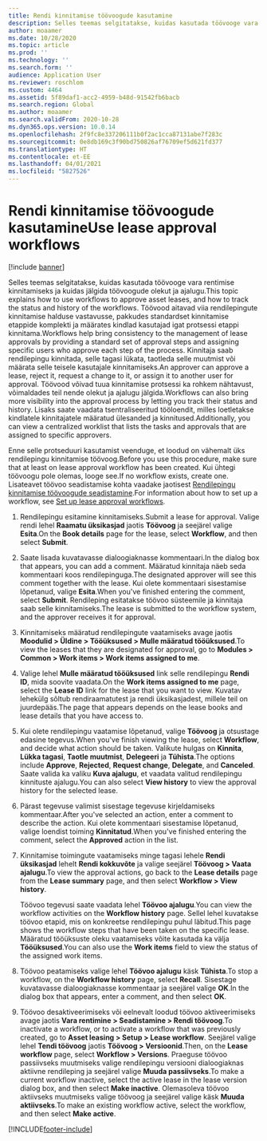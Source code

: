 ```yaml
---
title: Rendi kinnitamise töövoogude kasutamine
description: Selles teemas selgitatakse, kuidas kasutada töövooge vara rentimise kinnitamiseks ja kuidas jälgida töövoogude olekut ja ajalugu.
author: moaamer
ms.date: 10/28/2020
ms.topic: article
ms.prod: ''
ms.technology: ''
ms.search.form: ''
audience: Application User
ms.reviewer: roschlom
ms.custom: 4464
ms.assetid: 5f89daf1-acc2-4959-b48d-91542fb6bacb
ms.search.region: Global
ms.author: moaamer
ms.search.validFrom: 2020-10-28
ms.dyn365.ops.version: 10.0.14
ms.openlocfilehash: 2f9fc8e337206111b0f2ac1cca87131abe7f283c
ms.sourcegitcommit: 0e8db169c3f90bd750826af76709ef5d621fd377
ms.translationtype: HT
ms.contentlocale: et-EE
ms.lasthandoff: 04/01/2021
ms.locfileid: "5827526"
---
```

# <a name="use-lease-approval-workflows"></a><span data-ttu-id="075bb-103">Rendi kinnitamise töövoogude kasutamine</span><span class="sxs-lookup"><span data-stu-id="075bb-103">Use lease approval workflows</span></span>

[!include [banner](../includes/banner.md)]

<span data-ttu-id="075bb-104">Selles teemas selgitatakse, kuidas kasutada töövooge vara rentimise kinnitamiseks ja kuidas jälgida töövoogude olekut ja ajalugu.</span><span class="sxs-lookup"><span data-stu-id="075bb-104">This topic explains how to use workflows to approve asset leases, and how to track the status and history of the workflows.</span></span> <span data-ttu-id="075bb-105">Töövood aitavad viia rendilepingute kinnitamise halduse vastavusse, pakkudes standardset kinnitamise etappide komplekti ja määrates kindlad kasutajad igat protsessi etappi kinnitama.</span><span class="sxs-lookup"><span data-stu-id="075bb-105">Workflows help bring consistency to the management of lease approvals by providing a standard set of approval steps and assigning specific users who approve each step of the process.</span></span> <span data-ttu-id="075bb-106">Kinnitaja saab rendilepingu kinnitada, selle tagasi lükata, taotleda selle muutmist või määrata selle teisele kasutajale kinnitamiseks.</span><span class="sxs-lookup"><span data-stu-id="075bb-106">An approver can approve a lease, reject it, request a change to it, or assign it to another user for approval.</span></span> <span data-ttu-id="075bb-107">Töövood võivad tuua kinnitamise protsessi ka rohkem nähtavust, võimaldades teil nende olekut ja ajalugu jälgida.</span><span class="sxs-lookup"><span data-stu-id="075bb-107">Workflows can also bring more visibility into the approval process by letting you track their status and history.</span></span> <span data-ttu-id="075bb-108">Lisaks saate vaadata tsentraliseeritud tööloendit, milles loetletakse kindlatele kinnitajatele määratud ülesanded ja kinnitused.</span><span class="sxs-lookup"><span data-stu-id="075bb-108">Additionally, you can view a centralized worklist that lists the tasks and approvals that are assigned to specific approvers.</span></span>

<span data-ttu-id="075bb-109">Enne selle protseduuri kasutamist veenduge, et loodud on vähemalt üks rendilepingu kinnitamise töövoog.</span><span class="sxs-lookup"><span data-stu-id="075bb-109">Before you use this procedure, make sure that at least on lease approval workflow has been created.</span></span> <span data-ttu-id="075bb-110">Kui ühtegi töövoogu pole olemas, looge see.</span><span class="sxs-lookup"><span data-stu-id="075bb-110">If no workflow exists, create one.</span></span> <span data-ttu-id="075bb-111">Lisateavet töövoo seadistamise kohta vaadake jaotisest [Rendilepingu kinnitamise töövoogude seadistamine](set-up-lease-wrkflw.md).</span><span class="sxs-lookup"><span data-stu-id="075bb-111">For information about how to set up a workflow, see [Set up lease approval workflows](set-up-lease-wrkflw.md).</span></span>

1. <span data-ttu-id="075bb-112">Rendilepingu esitamine kinnitamiseks.</span><span class="sxs-lookup"><span data-stu-id="075bb-112">Submit a lease for approval.</span></span> <span data-ttu-id="075bb-113">Valige rendi lehel **Raamatu üksikasjad** jaotis **Töövoog** ja seejärel valige **Esita**.</span><span class="sxs-lookup"><span data-stu-id="075bb-113">On the **Book details** page for the lease, select **Workflow**, and then select **Submit**.</span></span>
2. <span data-ttu-id="075bb-114">Saate lisada kuvatavasse dialoogiaknasse kommentaari.</span><span class="sxs-lookup"><span data-stu-id="075bb-114">In the dialog box that appears, you can add a comment.</span></span> <span data-ttu-id="075bb-115">Määratud kinnitaja näeb seda kommentaari koos rendilepinguga.</span><span class="sxs-lookup"><span data-stu-id="075bb-115">The designated approver will see this comment together with the lease.</span></span> <span data-ttu-id="075bb-116">Kui olete kommentaari sisestamise lõpetanud, valige **Esita**.</span><span class="sxs-lookup"><span data-stu-id="075bb-116">When you've finished entering the comment, select **Submit**.</span></span> <span data-ttu-id="075bb-117">Rendileping esitatakse töövoo süsteemile ja kinnitaja saab selle kinnitamiseks.</span><span class="sxs-lookup"><span data-stu-id="075bb-117">The lease is submitted to the workflow system, and the approver receives it for approval.</span></span>
3. <span data-ttu-id="075bb-118">Kinnitamiseks määratud rendilepingute vaatamiseks avage jaotis **Moodulid \> Üldine \> Tööüksused \> Mulle määratud tööüksused**.</span><span class="sxs-lookup"><span data-stu-id="075bb-118">To view the leases that they are designated for approval, go to **Modules \> Common \> Work items \> Work items assigned to me**.</span></span>
4. <span data-ttu-id="075bb-119">Valige lehel **Mulle määratud tööüksused** link selle rendilepingu **Rendi ID**, mida soovite vaadata.</span><span class="sxs-lookup"><span data-stu-id="075bb-119">On the **Work items assigned to me** page, select the **Lease ID** link for the lease that you want to view.</span></span> <span data-ttu-id="075bb-120">Kuvatav lehekülg sõltub rendiraamatutest ja rendi üksikasjadest, millele teil on juurdepääs.</span><span class="sxs-lookup"><span data-stu-id="075bb-120">The page that appears depends on the lease books and lease details that you have access to.</span></span>
5. <span data-ttu-id="075bb-121">Kui olete rendilepingu vaatamise lõpetanud, valige **Töövoog** ja otsustage edasine tegevus.</span><span class="sxs-lookup"><span data-stu-id="075bb-121">When you've finish viewing the lease, select **Workflow**, and decide what action should be taken.</span></span> <span data-ttu-id="075bb-122">Valikute hulgas on **Kinnita**, **Lükka tagasi**, **Taotle muutmist**, **Delegeeri** ja **Tühista**.</span><span class="sxs-lookup"><span data-stu-id="075bb-122">The options include **Approve**, **Rejected**, **Request change**, **Delegate**, and **Canceled**.</span></span> <span data-ttu-id="075bb-123">Saate valida ka valiku **Kuva ajalugu**, et vaadata valitud rendilepingu kinnituste ajalugu.</span><span class="sxs-lookup"><span data-stu-id="075bb-123">You can also select **View history** to view the approval history for the selected lease.</span></span>
6. <span data-ttu-id="075bb-124">Pärast tegevuse valimist sisestage tegevuse kirjeldamiseks kommentaar.</span><span class="sxs-lookup"><span data-stu-id="075bb-124">After you've selected an action, enter a comment to describe the action.</span></span> <span data-ttu-id="075bb-125">Kui olete kommentaari sisestamise lõpetanud, valige loendist toiming **Kinnitatud**.</span><span class="sxs-lookup"><span data-stu-id="075bb-125">When you've finished entering the comment, select the **Approved** action in the list.</span></span>
7. <span data-ttu-id="075bb-126">Kinnitamise toimingute vaatamiseks minge tagasi lehele **Rendi üksikasjad** lehelt **Rendi kokkuvõte** ja valige seejärel **Töövoog \> Vaata ajalugu**.</span><span class="sxs-lookup"><span data-stu-id="075bb-126">To view the approval actions, go back to the **Lease details** page from the **Lease summary** page, and then select **Workflow \> View history**.</span></span>

    <span data-ttu-id="075bb-127">Töövoo tegevusi saate vaadata lehel **Töövoo ajalugu**.</span><span class="sxs-lookup"><span data-stu-id="075bb-127">You can view the workflow activities on the **Workflow history** page.</span></span> <span data-ttu-id="075bb-128">Sellel lehel kuvatakse töövoo etapid, mis on konkreetse rendilepingu puhul läbitud.</span><span class="sxs-lookup"><span data-stu-id="075bb-128">This page shows the workflow steps that have been taken on the specific lease.</span></span> <span data-ttu-id="075bb-129">Määratud tööüksuste oleku vaatamiseks võite kasutada ka välja **Tööüksused**.</span><span class="sxs-lookup"><span data-stu-id="075bb-129">You can also use the **Work items** field to view the status of the assigned work items.</span></span>

8. <span data-ttu-id="075bb-130">Töövoo peatamiseks valige lehel **Töövoo ajalugu** käsk **Tühista**.</span><span class="sxs-lookup"><span data-stu-id="075bb-130">To stop a workflow, on the **Workflow history** page, select **Recall**.</span></span> <span data-ttu-id="075bb-131">Sisestage kuvatavasse dialoogiaknasse kommentaar ja seejärel valige **OK**.</span><span class="sxs-lookup"><span data-stu-id="075bb-131">In the dialog box that appears, enter a comment, and then select **OK**.</span></span>
9. <span data-ttu-id="075bb-132">Töövoo desaktiveerimiseks või eelnevalt loodud töövoo aktiveerimiseks avage jaotis **Vara rentimine \> Seadistamine \> Rendi töövoog**.</span><span class="sxs-lookup"><span data-stu-id="075bb-132">To inactivate a workflow, or to activate a workflow that was previously created, go to **Asset leasing \> Setup \> Lease workflow**.</span></span> <span data-ttu-id="075bb-133">Seejärel valige lehel **Tendi töövoog** jaotis **Töövoog \> Versioonid**.</span><span class="sxs-lookup"><span data-stu-id="075bb-133">Then, on the **Lease workflow** page, select **Workflow \> Versions**.</span></span> <span data-ttu-id="075bb-134">Praeguse töövoo passiivseks muutmiseks valige rendilepingu versiooni dialoogiaknas aktiivne rendileping ja seejärel valige **Muuda passiivseks**.</span><span class="sxs-lookup"><span data-stu-id="075bb-134">To make a current workflow inactive, select the active lease in the lease version dialog box, and then select **Make inactive**.</span></span> <span data-ttu-id="075bb-135">Olemasoleva töövoo aktiivseks muutmiseks valige töövoog ja seejärel valige käsk **Muuda aktiivseks**.</span><span class="sxs-lookup"><span data-stu-id="075bb-135">To make an existing workflow active, select the workflow, and then select **Make active**.</span></span>


[!INCLUDE[footer-include](../../includes/footer-banner.md)]